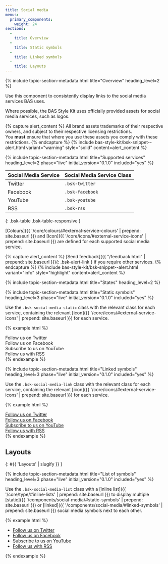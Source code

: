 ```yaml
---
title: Social media
menus:
  primary_components:
    weight: 24
sections:
  -
    title: Overview
  -
    title: Static symbols
  -
    title: Linked symbols
  -
    title: Layouts
---
```


{% include topic-section-metadata.html
  title="Overview"
  heading_level=2
%}

Use this component to consistently display links to the social media services BAS uses.

Where possible, the BAS Style Kit uses officially provided assets for social media services, such as logos.

{% capture alert_content %}
All brand assets trademarks of their respective owners, and subject to their respective licensing restrictions. <br />
You **must** ensure that where you use these assets you comply with these restrictions.
{% endcapture %}
{% include bas-style-kit/bsk-snippet--alert.html
  variant="warning"
  style="solid"
  content=alert_content
%}

{% include topic-section-metadata.html
  title="Supported services"
  heading_level=2
  phase="live"
  initial_version="0.1.0"
  included="yes"
%}

| Social Media Service | Social Media Service Class |
| -------------------- | -------------------------- |
| Twitter              | `.bsk-twitter`             |
| Facebook             | `.bsk-facebook`            |
| YouTube              | `.bsk-youtube`             |
| RSS                  | `.bsk-rss`                 |
{: .bsk-table .bsk-table-responsive }

[Colours]({{ '/core/colours/#external-service-colours' | prepend: site.baseurl }}) and
[Icon]({{ '/core/icons/#external-service-icons' | prepend: site.baseurl }}) are defined for each supported social media
service.

{% capture alert_content %}
[Send feedback]({{ "/feedback.html" | prepend: site.baseurl }}){: .bsk-alert-link } if you require other services.
{% endcapture %}
{% include bas-style-kit/bsk-snippet--alert.html
  variant="info"
  style="highlight"
  content=alert_content
%}

{% include topic-section-metadata.html
  title="States"
  heading_level=2
%}

{% include topic-section-metadata.html
  title="Static symbols"
  heading_level=3
  phase="live"
  initial_version="0.1.0"
  included="yes"
%}

Use the `.bsk-social-media-static` class with the relevant class for each service, containing the relevant
[icon]({{ '/core/icons/#external-service-icons' | prepend: site.baseurl }}) for each service.

{% example html %}
<!-- Twitter -->
<div class="bsk-social-media-static bsk-twitter"><i class="fa fa-fw fa-3x fa-twitter-square"></i><span class="bsk-sr-only">Follow us on Twitter</span></div>

<!-- Facebook -->
<div class="bsk-social-media-static bsk-facebook"><i class="fa fa-fw fa-3x fa-facebook-square"></i><span class="bsk-sr-only">Follow us on Facebook</span></div>

<!-- YouTube -->
<div class="bsk-social-media-static bsk-youtube"><i class="fa fa-fw fa-3x fa-youtube-square"></i><span class="bsk-sr-only">Subscribe to us on YouTube</span></div>

<!-- RSS -->
<div class="bsk-social-media-static bsk-rss"><i class="fa fa-fw fa-3x fa-rss-square"></i><span class="bsk-sr-only">Follow us with RSS</span></div>
{% endexample %}

{% include topic-section-metadata.html
  title="Linked symbols"
  heading_level=3
  phase="live"
  initial_version="0.1.0"
  included="yes"
%}

Use the `.bsk-social-media-link` class with the relevant class for each service, containing the relevant
[icon]({{ '/core/icons/#external-service-icons' | prepend: site.baseurl }}) for each service.

{% example html %}
<!-- Twitter -->
<div><a href="#" class="bsk-social-media-link bsk-twitter"><i class="fa fa-fw fa-3x fa-twitter-square"></i><span class="bsk-sr-only">Follow us on Twitter</span></a></div>

<!-- Facebook -->
<div><a href="#" class="bsk-social-media-link bsk-facebook"><i class="fa fa-fw fa-3x fa-facebook-square"></i><span class="bsk-sr-only">Follow us on Facebook</span></a></div>

<!-- YouTube -->
<div><a href="#" class="bsk-social-media-link bsk-youtube"><i class="fa fa-fw fa-3x fa-youtube-square"></i><span class="bsk-sr-only">Subscribe to us on YouTube</span></a></div>

<!-- RSS -->
<div><a href="#" class="bsk-social-media-link bsk-rss"><i class="fa fa-fw fa-3x fa-rss-square"></i><span class="bsk-sr-only">Follow us with RSS</span></a></div>
{% endexample %}

## Layouts
{: #{{ 'Layouts' | slugify }} }

{% include topic-section-metadata.html
  title="List of symbols"
  heading_level=3
  phase="live"
  initial_version="0.1.0"
  included="yes"
%}

Use the `.bsk-social-media-list` class with a [inline list]({{ '/core/type/#inline-lists' | prepend: site.baseurl }})
to display multiple [static]({{ '/components/social-media/#static-symbols' | prepend: site.baseurl }}) or
[linked]({{ '/components/social-media/#linked-symbols' | prepend: site.baseurl }}) social media symbols next to each
other.

{% example html %}
<ul class="bsk-list-inline bsk-social-media-list">
  <li><a href="#" class="bsk-social-media-link bsk-twitter"><i class="fa fa-fw fa-3x fa-twitter-square"></i><span class="bsk-sr-only">Follow us on Twitter</span></a></li>
  <li><a href="#" class="bsk-social-media-link bsk-facebook"><i class="fa fa-fw fa-3x fa-facebook-square"></i><span class="bsk-sr-only">Follow us on Facebook</span></a></li>
  <li><a href="#" class="bsk-social-media-link bsk-youtube"><i class="fa fa-fw fa-3x fa-youtube-square"></i><span class="bsk-sr-only">Subscribe to us on YouTube</span></a></li>
  <li><a href="#" class="bsk-social-media-link bsk-rss"><i class="fa fa-fw fa-3x fa-rss-square"></i><span class="bsk-sr-only">Follow us with RSS</span></a></li>
</ul>
{% endexample %}
